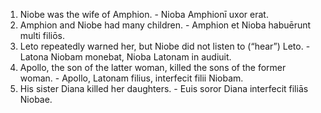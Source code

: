 1. Niobe was the wife of Amphion. - Nioba Amphionī uxor erat.
2. Amphion and Niobe had many children. - Amphion et Nioba habuērunt multi filiōs.
3. Leto repeatedly warned her, but Niobe did not listen to (“hear”) Leto. - Latona Niobam monebat, Nioba Latonam in audiuit.
4. Apollo, the son of the latter woman, killed the sons of the former woman. - Apollo, Latonam filius, interfecit filii Niobam.
5. His sister Diana killed her daughters. - Euis soror Diana interfecit filiās Niobae.
